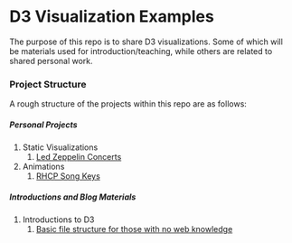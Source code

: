 # D3 Visualization Examples
The purpose of this repo is to share D3 visualizations. Some of which will be materials used for introduction/teaching, while others are related to shared personal work.

### Project Structure
A rough structure of the projects within this repo are as follows:

##### Personal Projects
1. Static Visualizations
    1. [Led Zeppelin Concerts](https://github.com/bstuddard/d3-examples/tree/master/radial_charts/led_zeppelin)
1. Animations
    1. [RHCP Song Keys](https://github.com/bstuddard/d3-examples/tree/master/animations/rhcp)

##### Introductions and Blog Materials
1. Introductions to D3
    1. [Basic file structure for those with no web knowledge](https://github.com/bstuddard/d3-examples/tree/master/intro/first_chart_example)